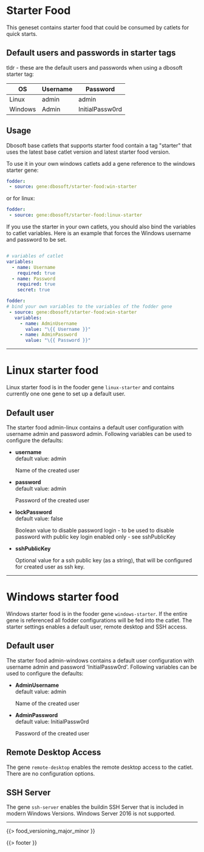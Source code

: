 # Starter Food

This geneset contains starter food that could be consumed by catlets for quick starts.

## Default users and passwords in starter tags

tldr - these are the default users and passwords when using a dbosoft starter tag:

| OS      | Username | Password       |
| --------| ---------| -------------- |
| Linux   | admin    | admin          |
| Windows | Admin    |InitialPassw0rd |


## Usage

Dbosoft base catlets that supports starter food contain a tag "starter" that uses the latest base catlet version and latest starter food version. 

To use it in your own windows catlets add a gene reference to the windows starter gene:

``` yaml
fodder:
 - source: gene:dbosoft/starter-food:win-starter
```

or for linux:


``` yaml
fodder:
 - source: gene:dbosoft/starter-food:linux-starter
```

If you use the starter in your own catlets, you should also bind the variables to catlet variables. Here is an example that forces the Windows username and password to be set.

```yaml

# variables of catlet
variables:
  - name: Username
    required: true
  - name: Password
    required: true
    secret: true

fodder:
# bind your own variables to the variables of the fodder gene
 - source: gene:dbosoft/starter-food:win-starter
   variables:
     - name: AdminUsername
       value: "\{{ Username }}"
     - name: AdminPassword
       value: "\{{ Password }}"

```


-----

# Linux starter food

Linux starter food is in the fooder gene `linux-starter`  and contains currently one one gene to set up a default user.


## Default user

The starter food admin-linux contains a default user configuration with username admin and password admin. 
Following variables can be used to configure the defaults:

- **username**  
  default value: admin
  
  Name of the created user

- **password**  
  default value: admin

  Password of the created user

- **lockPassword**  
  default value: false    

  Boolean value to disable password login - to be used to disable password with public key login enabled only - see sshPublicKey

- **sshPublicKey**  
  
  Optional value for a ssh public key (as a string), that will be configured for created user as ssh key.


-----

# Windows starter food

Windows starter food is in the fooder gene `windows-starter`. 
If the entire gene is referenced all fodder configurations will be fed into the catlet. The starter settings enables a default user, remote desktop and SSH access. 

## Default user

The starter food admin-windows contains a default user configuration with username admin and password 'InitialPassw0rd'. 
Following variables can be used to configure the defaults:

- **AdminUsername**  
  default value: admin
  
  Name of the created user

- **AdminPassword**  
  default value: InitialPassw0rd

  Password of the created user


## Remote Desktop Access

The gene `remote-desktop` enables the remote desktop access to the catlet. There are no configuration options. 



## SSH Server

The gene `ssh-server` enables the buildin SSH Server that is included in modern Windows Versions. Windows Server 2016 is not supported. 


---

{{> food_versioning_major_minor }}

{{> footer }}

